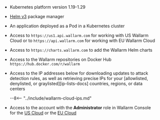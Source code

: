 * Kubernetes platform version 1.19-1.29
* [Helm v3](https://helm.sh/) package manager
* An application deployed as a Pod in a Kubernetes cluster
* Access to `https://us1.api.wallarm.com` for working with US Wallarm Cloud or to `https://api.wallarm.com` for working with EU Wallarm Cloud
* Access to `https://charts.wallarm.com` to add the Wallarm Helm charts
* Access to the Wallarm repositories on Docker Hub `https://hub.docker.com/r/wallarm`
* Access to the IP addresses below for downloading updates to attack detection rules, as well as retrieving precise IPs for your [allowlisted, denylisted, or graylisted][ip-lists-docs] countries, regions, or data centers

    --8<-- "../include/wallarm-cloud-ips.md"
* Access to the account with the **Administrator** role in Wallarm Console for the [US Cloud](https://us1.my.wallarm.com/) or the [EU Cloud](https://my.wallarm.com/)
